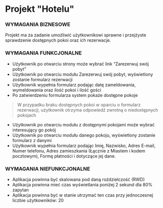 # Projekt "Hotelu"

### WYMAGANIA BIZNESOWE

Projekt ma za zadanie umożliwić użytkownikowi sprawne
i przejżyste sprawdzenie dostępnych pokoi oraz ich rezerwacje. 

### WYMAGANIA FUNKCJONALNE 

- Użytkownik po otwarciu strony może wybrać link “Zarezerwuj swój pobyt”
- Użytkownik po otwarciu modułu Zarezerwuj swój pobyt, wyświetlony zostanie formularz rezerwacji
- Użytkownik wypełnia formularz podając datę zameldowania, wymeldowania oraz ilość pokoi i ilość gości
- Po zatwierdzeniu formularza system pokaże dostępne pokoje

> W przypadku braku dostępnych pokoi w oparciu o formularz rezerwacji, użytkownik otrzyma odpowiedź zwrotną o niedostępnych pokojach
- Użytkownik po otwarciu modułu z dostępnymi pokojami może wybrać interesujący go pokój
- Użytkownik po otwarciu modułu danego pokoju, wyświetlony zostanie formularz z danymi
- Użytkownik wypełnia formularz podając Imię, Nazwisko, Adres E-mail, Numer telefonu, Adres zamieszkania (Łącznie z Miastem i kodem pocztowym), Formę płatności i dotyczące jej dane.

### WYMAGANIA NIEFUNKCJONALNE 

- Aplikacja powinna być skalowana pod daną roździelczość (RWD)
- Aplikacja powinna mieć czas wyświetlania poniżej 2 sekund dla 80% zapytan
- Aplikacja powinna być w stanie utrzymać ten czas przy jednoczesnej liczbie użytkowników: 20
